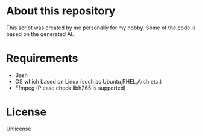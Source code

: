 # About this repository
This script was created by me personally for my hobby.
Some of the code is based on the generated AI.

# Requirements
- Bash
- OS which based on Linux (such as Ubuntu,RHEL,Arch etc.)
- Ffmpeg (Please check libh265 is supported)

# License
Unlicense
